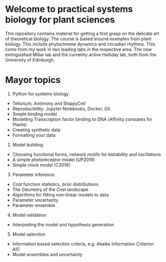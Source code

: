 # Welcome to practical systems biology for plant sciences

This repository contains material for getting a first grasp on the delicate art of theoretical biology. The course is based around examples from plant biology. This include phytochrome dynamics and circadian rhythms. This come from my work in two leading labs in the respective area. The now extinguished Millar lab and the currently active Halliday lab, both from the University of Edinburgh.

Mayor topics
=============

1. Python for systems biology
  * Tellurium, Antimony and SloppyCell
  * Reproducibility: Jupyter Notebooks, Docker, Git.
  * Simple binding model
  * Modelling Transcription factor binding to DNA (Affinity constants for Plants)
  * Creating synthetic data
  * Formatting your data
2. Model building
  * Choosing functional forms, network motifs for bistability and oscillations
  * A simple photoreceptor model (UP2019)
  * Simple clock model (C2016)
3. Parameter inference
  * Cost function statistics, prior distributions
  * The Geometry of the Cost landscape
  * Algorithms for fitting non-linear models to data
  * Parameter uncertainty
  * Parameter ensemble
4. Model validation
  * Interpreting the model and hypothesis generation
5. Model selection
  * Information based selection criteria, e.g. Akaike Information Criterion AIC
  * Model ensembles and uncertainty
